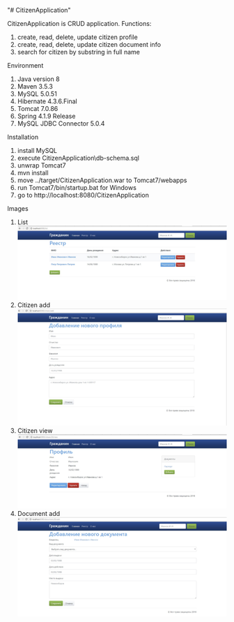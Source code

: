 "# CitizenApplication"
 
CitizenApplication is CRUD application.
Functions: 
1. create, read, delete, update citizen profile
2. create, read, delete, update  citizen document info
3. search for citizen by substring in full name

Environment
 
1. Java version 8
2. Maven 3.5.3
3. MySQL 5.0.51
4. Hibernate 4.3.6.Final
5. Tomcat 7.0.86
6. Spring 4.1.9 Release
7. MySQL JDBC Connector 5.0.4


Installation

1. install MySQL
2. execute CitizenApplication\db-schema.sql
3. unwrap Tomcat7
4. mvn install
5. move ../target/CitizenApplication.war to Tomcat7/webapps
6. run Tomcat7/bin/startup.bat for Windows
7. go to http://localhost:8080/CitizenApplication


Images

1. List
![alt text](image/list.jpg)
2. Citizen add
![alt text](image/citizen_add.jpg)
3. Citizen view
![alt text](image/citizen_view.jpg)
4. Document add
![alt text](image/doc_add.jpg)